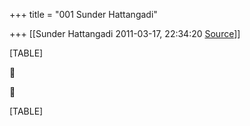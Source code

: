 +++
title = "001 Sunder Hattangadi"

+++
[[Sunder Hattangadi	2011-03-17, 22:34:20 [Source](https://groups.google.com/g/samskrita/c/UBmdI5jipAo)]]



[TABLE]





[TABLE]

